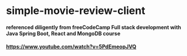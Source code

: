 # simple-movie-review-client
#### referenced diligently from freeCodeCamp Full stack development with Java Spring Boot, React and MongoDB course
#### https://www.youtube.com/watch?v=5PdEmeopJVQ
